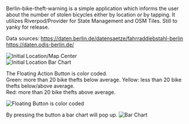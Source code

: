 Berlin-bike-theft-warning is a simple application which informs the user about the number of stolen bicycles either by location or by tapping.
It utilizes Riverpod/Provider for State Management and OSM Tiles.
Still to yanky for release.

Data sources:
https://daten.berlin.de/datensaetze/fahrraddiebstahl-berlin
https://daten.odis-berlin.de/


![Initial Location/Map Center](Screenshot_1633969471.png)  
![Initial Location Bar Chart](Screenshot_1633969479.png)  

The Floating Action Button is color coded.  
Green: more than 20 bike thefts below average. 
Yellow: less than 20 bike thefts below/above average.  
Red: more than 20 bike thefts above average.  

![Floating Button is color coded](Screenshot_1633969488.png)  

By pressing the button a bar chart will pop up.
![Bar Chart](Screenshot_1633969494.png)